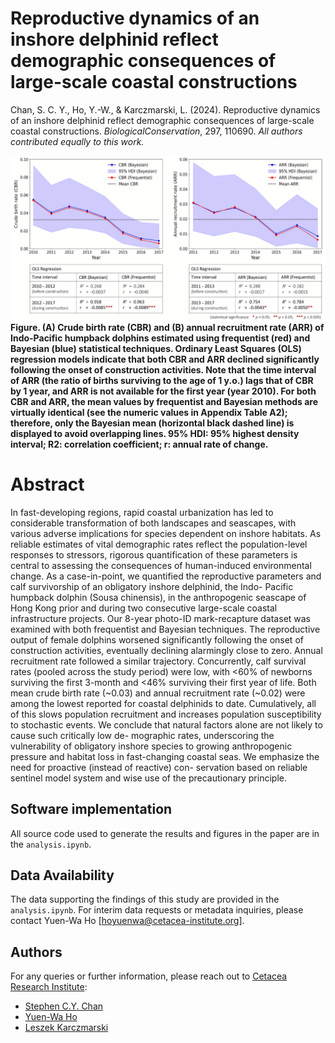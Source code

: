 # Reproductive dynamics of an inshore delphinid reflect demographic consequences of large-scale coastal constructions

Chan, S. C. Y., Ho, Y.-W., & Karczmarski, L. (2024). Reproductive dynamics of an inshore delphinid reflect demographic consequences of large-scale coastal constructions. $Biological Conservation$, 297, 110690.
*All authors contributed equally to this work.*

![](visualization/Fig3.png)
**Figure. (A) Crude birth rate (CBR) and (B) annual recruitment rate (ARR) of Indo-Pacific humpback dolphins estimated using frequentist (red) and Bayesian (blue)
statistical techniques. Ordinary Least Squares (OLS) regression models indicate that both CBR and ARR declined significantly following the onset of construction
activities. Note that the time interval of ARR (the ratio of births surviving to the age of 1 y.o.) lags that of CBR by 1 year, and ARR is not available for the first year
(year 2010). For both CBR and ARR, the mean values by frequentist and Bayesian methods are virtually identical (see the numeric values in Appendix Table A2);
therefore, only the Bayesian mean (horizontal black dashed line) is displayed to avoid overlapping lines. 95% HDI: 95% highest density interval; R2: correlation
coefficient; r: annual rate of change.**

# Abstract
In fast-developing regions, rapid coastal urbanization has led to considerable transformation of both landscapes and seascapes, with various adverse implications for species dependent on inshore habitats. As reliable estimates of vital demographic rates reflect the population-level responses to stressors, rigorous quantification of these parameters is central to assessing the consequences of human-induced environmental change. As a case-in-point, we quantified the reproductive parameters and calf survivorship of an obligatory inshore delphinid, the Indo- Pacific humpback dolphin (Sousa chinensis), in the anthropogenic seascape of Hong Kong prior and during two consecutive large-scale coastal infrastructure projects. Our 8-year photo-ID mark-recapture dataset was examined with both frequentist and Bayesian techniques. The reproductive output of female dolphins worsened significantly following the onset of construction activities, eventually declining alarmingly close to zero. Annual recruitment rate followed a similar trajectory. Concurrently, calf survival rates (pooled across the study period) were low, with <60% of newborns surviving the first 3-month and <46% surviving their first year of life. Both mean crude birth rate (~0.03) and annual recruitment rate (~0.02) were among the lowest reported for coastal delphinids to date. Cumulatively, all of this slows population recruitment and increases population susceptibility to stochastic events. We conclude that natural factors alone are not likely to cause such critically low de- mographic rates, underscoring the vulnerability of obligatory inshore species to growing anthropogenic pressure and habitat loss in fast-changing coastal seas. We emphasize the need for proactive (instead of reactive) con- servation based on reliable sentinel model system and wise use of the precautionary principle.

## Software implementation
All source code used to generate the results and figures in the paper are in the `analysis.ipynb`.

## Data Availability
The data supporting the findings of this study are provided in the `analysis.ipynb`. For interim data requests or metadata inquiries, please contact Yuen-Wa Ho [hoyuenwa@cetacea-institute.org].

## Authors
For any queries or further information, please reach out to [Cetacea Research Institute](https://www.hku-cetacean-ecology.net/cri):
- [Stephen C.Y. Chan ](mailto:scychan@cetacea-institute.org)
- [Yuen-Wa Ho](mailto:hoyuenwa@cetacea-institute.org)
- [Leszek Karczmarski](mailto:leszek@cetacea-institute.org)